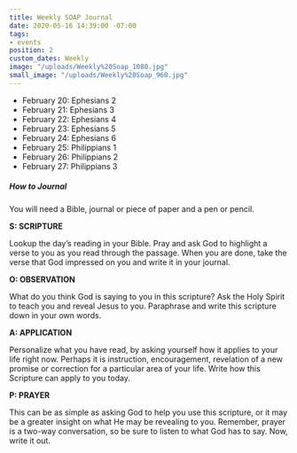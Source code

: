 ```yaml
---
title: Weekly SOAP Journal
date: 2020-05-16 14:39:00 -07:00
tags:
- events
position: 2
custom_dates: Weekly
image: "/uploads/Weekly%20Soap_1080.jpg"
small_image: "/uploads/Weekly%20Soap_960.jpg"
---
```


* February 20: Ephesians 2
* February 21: Ephesians 3
* February 22: Ephesians 4
* February 23: Ephesians 5
* February 24: Ephesians 6
* February 25: Philippians 1
* February 26: Philippians 2
* February 27: Philippians 3

##### How to Journal

You will need a Bible, journal or piece of paper and a pen or pencil.

**S: SCRIPTURE**

Lookup the day’s reading in your Bible. Pray and ask God to highlight a verse to you as you read through the passage. When you are done, take the verse that God impressed on you and write it in your journal.

**O: OBSERVATION**

What do you think God is saying to you in this scripture? Ask the Holy Spirit to teach you and reveal Jesus to you. Paraphrase and write this scripture down in your own words.

**A: APPLICATION**

Personalize what you have read, by asking yourself how it applies to your life right now. Perhaps it is instruction, encouragement, revelation of a new promise or correction for a particular area of your life. Write how this Scripture can apply to you today.

**P: PRAYER**

This can be as simple as asking God to help you use this scripture, or it may be a greater insight on what He may be revealing to you. Remember, prayer is a two-way conversation, so be sure to listen to what God has to say. Now, write it out.